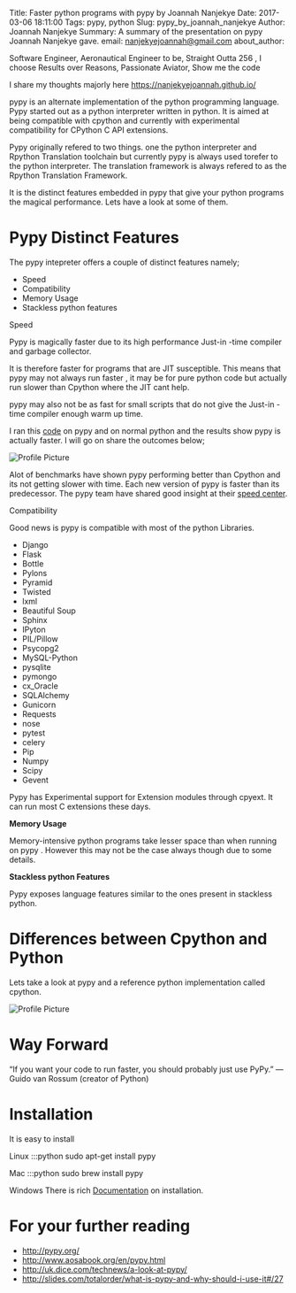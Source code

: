 Title: Faster python programs with pypy by Joannah Nanjekye
Date: 2017-03-06 18:11:00
Tags: pypy, python
Slug: pypy_by_joannah_nanjekye
Author: Joannah Nanjekye
Summary: A summary of the presentation on pypy Joannah Nanjekye gave.
email: nanjekyejoannah@gmail.com
about_author: <p> Software Engineer,  Aeronautical Engineer to be, Straight Outta 256 , I choose Results over Reasons, Passionate Aviator, Show me the code</p><p>I share my thoughts majorly here <a href="https://nanjekyejoannah.github.io/" target="_blank">https://nanjekyejoannah.github.io/</a></p>

pypy is an alternate implementation of the python programming language. Pypy started  out as a python interpreter written in python. It is aimed at being compatible with cpython and currently with experimental compatibility for CPython C API extensions.

Pypy originally refered to two things. one the python interpreter and Rpython Translation toolchain but currently pypy is always used torefer to the python interpreter. The translation framework is always refered to as the Rpython Translation Framework.

It is the distinct features embedded in pypy that give your python programs the magical performance. Lets have a look at some of them.

# Pypy Distinct Features

The pypy intepreter offers a couple of distinct features namely;

* Speed
* Compatibility
* Memory Usage
* Stackless python features

Speed 

Pypy is magically faster due to its high performance Just-in -time compiler and garbage collector.

It is therefore faster for programs that are JIT susceptible. This means that pypy may not always run faster , it may be for pure python code but actually run slower than Cpython where the JIT cant help. 

pypy may also not be as fast for small scripts that do not give the Just-in -time compiler enough warm up time.

I ran this [code]() on pypy and on normal python and the results show pypy is actually faster. I will go on share the outcomes below;

<img src="assets/pypy1.PNG" title="Profile Picture" >

Alot of benchmarks have shown pypy performing better than Cpython and its not getting slower with time. Each new version of pypy is faster than its predecessor. The pypy team have shared good insight at their [speed center](http://speed.pypy.org/).


Compatibility 

Good news is pypy is compatible with most of the python Libraries. 

* Django
* Flask
* Bottle
* Pylons
* Pyramid
* Twisted
* lxml
* Beautiful Soup
* Sphinx
* IPyton
*  PIL/Pillow
* Psycopg2
* MySQL-Python
* pysqlite
* pymongo
* cx_Oracle
* SQLAlchemy
* Gunicorn
* Requests
* nose
* pytest
* celery
* Pip
* Numpy
*  Scipy
* Gevent

Pypy has Experimental support for Extension modules through cpyext. It can run most C extensions these days.

**Memory Usage**

Memory-intensive python programs take lesser space than when running on pypy . However this may not be the case always though due to some details.

**Stackless python Features**

Pypy exposes language features similar to the ones present in stackless python.

# Differences between Cpython and Python

Lets take a look at pypy and a reference python implementation called cpython.

<img src="assets/pypy1.PNG" title="Profile Picture" >

# Way Forward

“If you want your code to run faster, you should probably just use PyPy.” — Guido van Rossum (creator of Python)

# Installation

It is easy to install

Linux
	:::python
	sudo apt-get install pypy

Mac
	:::python
	sudo brew install pypy

Windows 
There is rich [Documentation](http://pypy.org/download.html) on installation.


# For your further reading
* http://pypy.org/
* http://www.aosabook.org/en/pypy.html
* http://uk.dice.com/technews/a-look-at-pypy/
* http://slides.com/totalorder/what-is-pypy-and-why-should-i-use-it#/27